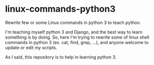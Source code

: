 # linux-commands-python3
Rewrite few or some Linux commands in python 3 to teach python.

I'm teaching myself python 3 and Django, and the best way to learn something is by doing.
So, here I'm trying to rewrite some of linux shell commands in python 3 (ex. cat, find, grep, ...), and anyone welcome to update or edit my scripts.

As I said, this repository is to help in learning python 3.
